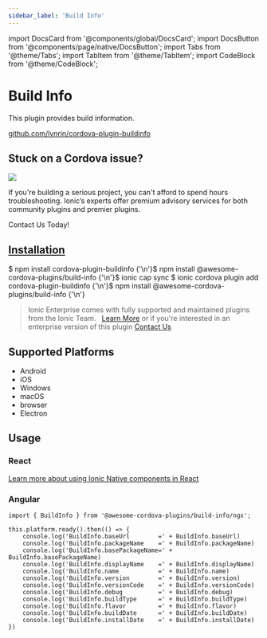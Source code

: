 ```yaml
---
sidebar_label: 'Build Info'
---
```


import DocsCard from '@components/global/DocsCard';
import DocsButton from '@components/page/native/DocsButton';
import Tabs from '@theme/Tabs';
import TabItem from '@theme/TabItem';
import CodeBlock from '@theme/CodeBlock';

# Build Info

This plugin provides build information.

<p>
  <a href="https://github.com/lynrin/cordova-plugin-buildinfo" target="_blank" rel="noopener" className="git-link">github.com/lynrin/cordova-plugin-buildinfo</a>
</p>

<h2>Stuck on a Cordova issue?</h2>
<DocsCard
  className="cordova-ee-card"
  header="Don't waste precious time on plugin issues."
  href="https://ionicframework.com/sales?product_of_interest=Ionic%20Native"
>
  <div>
    <img src="/docs/icons/native-cordova-bot.png" class="cordova-ee-img" />
    <p>
      If you're building a serious project, you can't afford to spend hours troubleshooting. Ionic’s experts offer
      premium advisory services for both community plugins and premier plugins.
    </p>
    <DocsButton className="native-ee-detail">Contact Us Today!</DocsButton>
  </div>
</DocsCard>

<h2 id="installation">
  <a href="#installation">Installation</a>
</h2>
<Tabs
  groupId="runtime"
  defaultValue="Capacitor"
  values={[
    { value: 'Capacitor', label: 'Capacitor' },
    { value: 'Cordova', label: 'Cordova' },
    { value: 'Enterprise', label: 'Enterprise' },
  ]}
>
  <TabItem value="Capacitor">
    <CodeBlock className="language-shell">
      $ npm install cordova-plugin-buildinfo {'\n'}$ npm install @awesome-cordova-plugins/build-info {'\n'}$ ionic cap
      sync
    </CodeBlock>
  </TabItem>
  <TabItem value="Cordova">
    <CodeBlock className="language-shell">
      $ ionic cordova plugin add cordova-plugin-buildinfo {'\n'}$ npm install @awesome-cordova-plugins/build-info {'\n'}
    </CodeBlock>
  </TabItem>
  <TabItem value="Enterprise">
    <blockquote>
      Ionic Enterprise comes with fully supported and maintained plugins from the Ionic Team. &nbsp;
      <a class="btn" href="https://ionic.io/docs/premier-plugins">Learn More</a> or if you're interested in an enterprise version of this plugin <a class="btn" href="https://ionicframework.com/sales?product_of_interest=Ionic%20Enterprise%20Engine">Contact Us</a>
    </blockquote>
  </TabItem>
</Tabs>

## Supported Platforms

- Android
- iOS
- Windows
- macOS
- browser
- Electron

## Usage

### React

[Learn more about using Ionic Native components in React](../native-community.md#react)

### Angular

```
import { BuildInfo } from '@awesome-cordova-plugins/build-info/ngx';

this.platform.ready().then(() => {
    console.log('BuildInfo.baseUrl        =' + BuildInfo.baseUrl)
    console.log('BuildInfo.packageName    =' + BuildInfo.packageName)
    console.log('BuildInfo.basePackageName=' + BuildInfo.basePackageName)
    console.log('BuildInfo.displayName    =' + BuildInfo.displayName)
    console.log('BuildInfo.name           =' + BuildInfo.name)
    console.log('BuildInfo.version        =' + BuildInfo.version)
    console.log('BuildInfo.versionCode    =' + BuildInfo.versionCode)
    console.log('BuildInfo.debug          =' + BuildInfo.debug)
    console.log('BuildInfo.buildType      =' + BuildInfo.buildType)
    console.log('BuildInfo.flavor         =' + BuildInfo.flavor)
    console.log('BuildInfo.buildDate      =' + BuildInfo.buildDate)
    console.log('BuildInfo.installDate    =' + BuildInfo.installDate)
})
```
